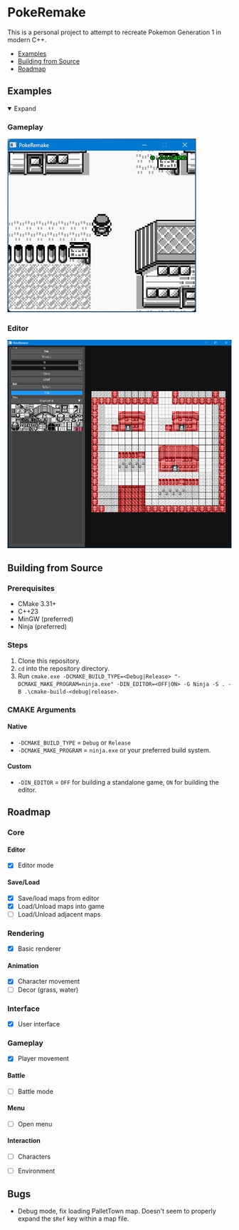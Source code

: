 # PokeRemake

This is a personal project to attempt to recreate Pokemon Generation 1 in modern C++.

- [Examples](#examples)
- [Building from Source](#building-from-source)
- [Roadmap](#roadmap)

## Examples

<details open>
<summary>Expand</summary>

### Gameplay
![](https://github.com/thomascswalker/PokeRemake/blob/1de26cb813598a3aeabb21c641f6eb65a9ce9205/Images/example.gif)

### Editor
![](https://github.com/thomascswalker/PokeRemake/blob/4bf07c20b49066302c21cde95010013bba877e9f/Images/Editor.png)

</details>

## Building from Source

### Prerequisites

- CMake 3.31+
- C++23
- MinGW (preferred)
- Ninja (preferred)

### Steps

1. Clone this repository.
2. `cd` into the repository directory.
3. Run `cmake.exe -DCMAKE_BUILD_TYPE=<Debug|Release> "-DCMAKE_MAKE_PROGRAM=ninja.exe" -DIN_EDITOR=<OFF|ON> -G Ninja -S . -B .\cmake-build-<debug|release>`.

### CMAKE Arguments

#### Native
- `-DCMAKE_BUILD_TYPE` = `Debug` or `Release`
- `-DCMAKE_MAKE_PROGRAM` = `ninja.exe` or your preferred build system.

#### Custom
- `-DIN_EDITOR` = `OFF` for building a standalone game, `ON` for building the editor.

## Roadmap

### Core

#### Editor
- [x] Editor mode

#### Save/Load
- [x] Save/load maps from editor
- [x] Load/Unload maps into game
- [ ] Load/Unload adjacent maps

### Rendering
- [x] Basic renderer

#### Animation
- [x] Character movement
- [ ] Decor (grass, water)

### Interface
- [x] User interface

### Gameplay
- [x] Player movement

#### Battle
- [ ] Battle mode

#### Menu
- [ ] Open menu

#### Interaction
- [ ] Characters
- [ ] Environment


## Bugs

- Debug mode, fix loading PalletTown map. Doesn't seem to properly expand the `$Ref` key within a map file.

